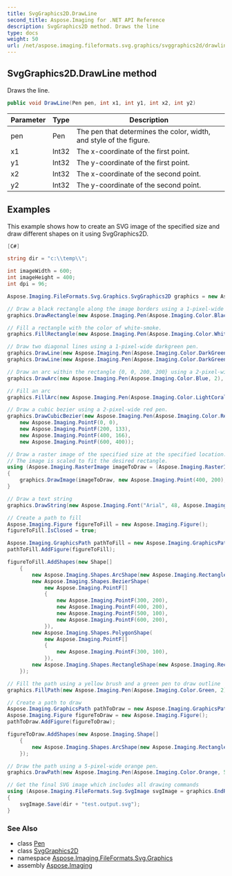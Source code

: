 ```yaml
---
title: SvgGraphics2D.DrawLine
second_title: Aspose.Imaging for .NET API Reference
description: SvgGraphics2D method. Draws the line
type: docs
weight: 50
url: /net/aspose.imaging.fileformats.svg.graphics/svggraphics2d/drawline/
---
```

## SvgGraphics2D.DrawLine method

Draws the line.

```csharp
public void DrawLine(Pen pen, int x1, int y1, int x2, int y2)
```

| Parameter | Type | Description |
| --- | --- | --- |
| pen | Pen | The pen that determines the color, width, and style of the figure. |
| x1 | Int32 | The x-coordinate of the first point. |
| y1 | Int32 | The y-coordinate of the first point. |
| x2 | Int32 | The x-coordinate of the second point. |
| y2 | Int32 | The y-coordinate of the second point. |

## Examples

This example shows how to create an SVG image of the specified size and draw different shapes on it using SvgGraphics2D.

```csharp
[C#]

string dir = "c:\\temp\\";

int imageWidth = 600;
int imageHeight = 400;
int dpi = 96;

Aspose.Imaging.FileFormats.Svg.Graphics.SvgGraphics2D graphics = new Aspose.Imaging.FileFormats.Svg.Graphics.SvgGraphics2D(imageWidth, imageHeight, dpi);

// Draw a black rectangle along the image borders using a 1-pixel-wide black pen.
graphics.DrawRectangle(new Aspose.Imaging.Pen(Aspose.Imaging.Color.Black, 1), 0, 0, imageWidth, imageHeight);

// Fill a rectangle with the color of white-smoke.
graphics.FillRectangle(new Aspose.Imaging.Pen(Aspose.Imaging.Color.WhiteSmoke, 1), new Aspose.Imaging.Brushes.SolidBrush(Aspose.Imaging.Color.WhiteSmoke), 10, 10, 580, 380);

// Draw two diagonal lines using a 1-pixel-wide darkgreen pen.
graphics.DrawLine(new Aspose.Imaging.Pen(Aspose.Imaging.Color.DarkGreen, 1), 0, 0, imageWidth, imageHeight);
graphics.DrawLine(new Aspose.Imaging.Pen(Aspose.Imaging.Color.DarkGreen, 1), 0, imageHeight, imageWidth, 0);

// Draw an arc within the rectangle {0, 0, 200, 200} using a 2-pixel-wide blue pen.
graphics.DrawArc(new Aspose.Imaging.Pen(Aspose.Imaging.Color.Blue, 2), new Aspose.Imaging.Rectangle(0, 0, 200, 200), 90, 270);

// Fill an arc
graphics.FillArc(new Aspose.Imaging.Pen(Aspose.Imaging.Color.LightCoral, 10), new Aspose.Imaging.Brushes.SolidBrush(Aspose.Imaging.Color.LightSkyBlue), new Aspose.Imaging.Rectangle(0, 0, 150, 150), 90, 270);

// Draw a cubic bezier using a 2-pixel-wide red pen.
graphics.DrawCubicBezier(new Aspose.Imaging.Pen(Aspose.Imaging.Color.Red, 2),
    new Aspose.Imaging.PointF(0, 0),
    new Aspose.Imaging.PointF(200, 133),
    new Aspose.Imaging.PointF(400, 166),
    new Aspose.Imaging.PointF(600, 400));

// Draw a raster image of the specified size at the specified location.
// The image is scaled to fit the desired rectangle.
using (Aspose.Imaging.RasterImage imageToDraw = (Aspose.Imaging.RasterImage)Aspose.Imaging.Image.Load(dir + "sample.bmp"))
{
    graphics.DrawImage(imageToDraw, new Aspose.Imaging.Point(400, 200), new Aspose.Imaging.Size(100, 50));
}

// Draw a text string
graphics.DrawString(new Aspose.Imaging.Font("Arial", 48, Aspose.Imaging.FontStyle.Regular), "Hello World!", new Aspose.Imaging.Point(200, 300), Aspose.Imaging.Color.DarkRed);

// Create a path to fill
Aspose.Imaging.Figure figureToFill = new Aspose.Imaging.Figure();
figureToFill.IsClosed = true;

Aspose.Imaging.GraphicsPath pathToFill = new Aspose.Imaging.GraphicsPath();
pathToFill.AddFigure(figureToFill);

figureToFill.AddShapes(new Shape[]
    {
        new Aspose.Imaging.Shapes.ArcShape(new Aspose.Imaging.Rectangle(400, 0, 200, 100), 45, 300),
        new Aspose.Imaging.Shapes.BezierShape(
            new Aspose.Imaging.PointF[]
            {
                new Aspose.Imaging.PointF(300, 200),
                new Aspose.Imaging.PointF(400, 200),
                new Aspose.Imaging.PointF(500, 100),
                new Aspose.Imaging.PointF(600, 200),
            }),
        new Aspose.Imaging.Shapes.PolygonShape(
            new Aspose.Imaging.PointF[]
            {
                new Aspose.Imaging.PointF(300, 100),
            }),
        new Aspose.Imaging.Shapes.RectangleShape(new Aspose.Imaging.RectangleF(0, 100, 200, 200)),
    });

// Fill the path using a yellow brush and a green pen to draw outline
graphics.FillPath(new Aspose.Imaging.Pen(Aspose.Imaging.Color.Green, 2), new Aspose.Imaging.Brushes.SolidBrush(Aspose.Imaging.Color.Yellow), pathToFill);

// Create a path to draw
Aspose.Imaging.GraphicsPath pathToDraw = new Aspose.Imaging.GraphicsPath();
Aspose.Imaging.Figure figureToDraw = new Aspose.Imaging.Figure();
pathToDraw.AddFigure(figureToDraw);

figureToDraw.AddShapes(new Aspose.Imaging.Shape[]
    {
        new Aspose.Imaging.Shapes.ArcShape(new Aspose.Imaging.RectangleF(200, 200, 200, 200), 0, 360),
    });

// Draw the path using a 5-pixel-wide orange pen.
graphics.DrawPath(new Aspose.Imaging.Pen(Aspose.Imaging.Color.Orange, 5), pathToDraw);

// Get the final SVG image which includes all drawing commands
using (Aspose.Imaging.FileFormats.Svg.SvgImage svgImage = graphics.EndRecording())
{
    svgImage.Save(dir + "test.output.svg");
}
```

### See Also

* class [Pen](../../../aspose.imaging/pen/)
* class [SvgGraphics2D](../)
* namespace [Aspose.Imaging.FileFormats.Svg.Graphics](../../svggraphics2d/)
* assembly [Aspose.Imaging](../../../)


